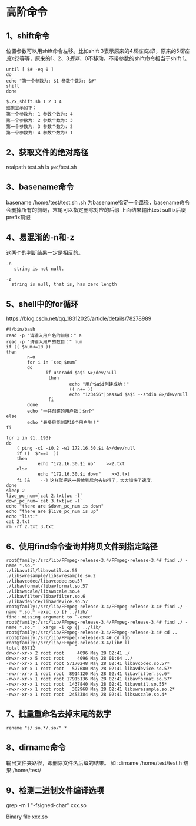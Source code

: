 # 高阶命令

## 1、shift命令
位置参数可以用shift命令左移。比如shift 3表示原来的$4现在变成$1，原来的$5现在变成$2等等，原来的$1、$2、$3丢弃，$0不移动。不带参数的shift命令相当于shift 1。

```
until [ $# -eq 0 ]
do
echo "第一个参数为: $1 参数个数为: $#"
shift
done

$./x_shift.sh 1 2 3 4
结果显示如下：
第一个参数为: 1 参数个数为: 4
第一个参数为: 2 参数个数为: 3
第一个参数为: 3 参数个数为: 2
第一个参数为: 4 参数个数为: 1
```

## 2、获取文件的绝对路径
realpath test.sh
ls `pwd`/test.sh

## 3、basename命令
basename /home/test/test.sh .sh
为basename指定一个路径，basename命令会删掉所有的前缀，末尾可以指定删除对应的后缀
上面结果输出test
suffix后缀 prefix前缀

## 4、易混淆的-n和-z
这两个的判断结果一定是相反的。
```
-n
   string is not null.

-z
  string is null, that is, has zero length
```

## 5、shell中的for循环
https://blog.csdn.net/qq_18312025/article/details/78278989

```
#!/bin/bash
read -p "请输入用户名的前缀：" a 
read -p "请输入用户的数目：" num
if (( $num<=10 ))
then
        n=0
        for i in `seq $num`
        do
               if useradd $a$i &>/dev/null
                then
                        echo "用户$a$i创建成功！"
                        (( n++ ))
                        echo "123456"|passwd $a$i --stdin &>/dev/null
                fi
        done
        echo "一共创建的用户数：$n个"
else
        echo "最多只能创建10个用户啦！"
fi
```

```
for i in {1..193}
do
    ( ping -c1 -i0.2 -w1 172.16.30.$i &>/dev/null
    if ((  $?==0  ))
    then
            echo "172.16.30.$i up"    >>2.txt
    else
            echo "172.16.30.$i down"    >>3.txt
    fi )&    --》这样就把这一段放到后台去执行了，大大加快了速度。
done
sleep 2
live_pc_num=`cat 2.txt|wc -l`
down_pc_num=`cat 3.txt|wc -l`
echo "there are $down_pc_num is down"
echo "there are $live_pc_num is up"
echo "list:"
cat 2.txt
rm -rf 2.txt 3.txt
```

## 6、使用find命令查询并拷贝文件到指定路径
```
root@family:/src/lib/FFmpeg-release-3.4/FFmpeg-release-3.4# find ./ -name *.so.*
./libavutil/libavutil.so.55
./libswresample/libswresample.so.2
./libavcodec/libavcodec.so.57
./libavformat/libavformat.so.57
./libswscale/libswscale.so.4
./libavfilter/libavfilter.so.6
./libavdevice/libavdevice.so.57
root@family:/src/lib/FFmpeg-release-3.4/FFmpeg-release-3.4# find ./ -name *.so.* -exec cp {} ../lib/
find: missing argument to `-exec'
root@family:/src/lib/FFmpeg-release-3.4/FFmpeg-release-3.4# find ./ -name *.so.* | xargs -i cp {} ../lib/
root@family:/src/lib/FFmpeg-release-3.4/FFmpeg-release-3.4# cd ..
root@family:/src/lib/FFmpeg-release-3.4# cd lib
root@family:/src/lib/FFmpeg-release-3.4/lib# ll
total 86712
drwxr-xr-x 2 root root     4096 May 28 02:41 ./
drwxr-xr-x 5 root root     4096 May 28 01:04 ../
-rwxr-xr-x 1 root root 57170248 May 28 02:41 libavcodec.so.57*
-rwxr-xr-x 1 root root   577680 May 28 02:41 libavdevice.so.57*
-rwxr-xr-x 1 root root  8914120 May 28 02:41 libavfilter.so.6*
-rwxr-xr-x 1 root root 17915136 May 28 02:41 libavformat.so.57*
-rwxr-xr-x 1 root root  1437840 May 28 02:41 libavutil.so.55*
-rwxr-xr-x 1 root root   302968 May 28 02:41 libswresample.so.2*
-rwxr-xr-x 1 root root  2453384 May 28 02:41 libswscale.so.4*
```

## 7、批量重命名去掉末尾的数字
```
rename "s/.so.*/.so/" *
```

## 8、dirname命令
输出文件夹路径，即删除文件名后缀的结果。
如  :dirname /home/test/test.h
结果:/home/test/

## 9、检测二进制文件编译选项
grep -m 1 "\-fsigned-char" xxx.so

Binary file xxx.so 







